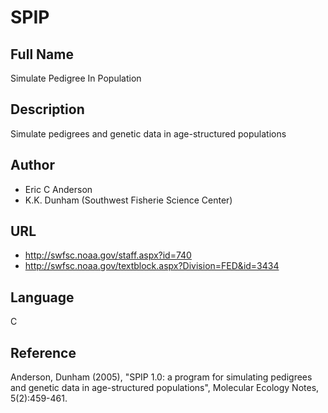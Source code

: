 # SPIP

## Full Name
Simulate Pedigree In Population

## Description
Simulate pedigrees and genetic data in age-structured populations

## Author
* Eric C Anderson
* K.K. Dunham (Southwest Fisherie Science Center)

## URL
* http://swfsc.noaa.gov/staff.aspx?id=740
* http://swfsc.noaa.gov/textblock.aspx?Division=FED&id=3434

## Language
C

## Reference
Anderson, Dunham (2005), "SPIP 1.0: a program for simulating pedigrees and genetic data in age-structured populations", Molecular Ecology Notes, 5(2):459-461.